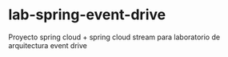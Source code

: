 # lab-spring-event-drive
Proyecto spring cloud + spring cloud stream para laboratorio de arquitectura event drive
